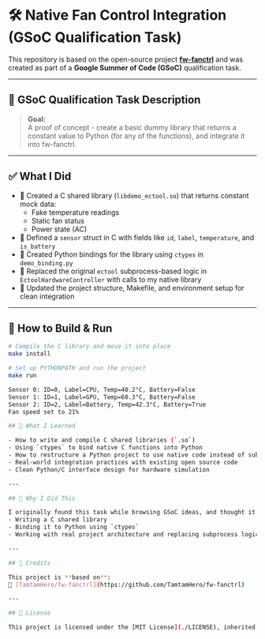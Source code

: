 # 🛠️ Native Fan Control Integration (GSoC Qualification Task)

This repository is based on the open-source project [**fw-fanctrl**](https://github.com/TamtamHero/fw-fanctrl) and was created as part of a **Google Summer of Code (GSoC)** qualification task.

---

## 🎯 GSoC Qualification Task Description

> **Goal:**  
> A proof of concept - create a basic dummy library that returns a constant value to Python (for any of the functions), and integrate it into fw-fanctrl.

---

## ✅ What I Did

- 🔧 Created a C shared library (`libdemo_ectool.so`) that returns constant mock data:
  - Fake temperature readings
  - Static fan status
  - Power state (AC)
- 🧠 Defined a `sensor` struct in C with fields like `id`, `label`, `temperature`, and `is_battery`
- 🔗 Created Python bindings for the library using `ctypes` in `demo_binding.py`
- 🧪 Replaced the original `ectool` subprocess-based logic in `EctoolHardwareController` with calls to my native library
- 🧹 Updated the project structure, Makefile, and environment setup for clean integration

---

## 🔧 How to Build & Run

```bash
# Compile the C library and move it into place
make install

# Set up PYTHONPATH and run the project
make run

Sensor 0: ID=0, Label=CPU, Temp=40.2°C, Battery=False
Sensor 1: ID=1, Label=GPU, Temp=60.3°C, Battery=False
Sensor 2: ID=2, Label=Battery, Temp=42.3°C, Battery=True
Fan speed set to 21%

## 🙋 What I Learned

- How to write and compile C shared libraries (`.so`)
- Using `ctypes` to bind native C functions into Python
- How to restructure a Python project to use native code instead of subprocesses
- Real-world integration practices with existing open source code
- Clean Python/C interface design for hardware simulation

---

## 🙋 Why I Did This

I originally found this task while browsing GSoC ideas, and thought it would be a great way to practice:
- Writing a C shared library
- Binding it to Python using `ctypes`
- Working with real project architecture and replacing subprocess logic

---

## 📘 Credits

This project is **based on**:  
🔗 [TamtamHero/fw-fanctrl](https://github.com/TamtamHero/fw-fanctrl)

---

## 📄 License

This project is licensed under the [MIT License](./LICENSE), inherited from the original [fw-fanctrl](https://github.com/TamtamHero/fw-fanctrl) project.

